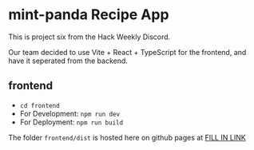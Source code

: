 # mint-panda Recipe App

This is project six from the Hack Weekly Discord.

Our team decided to use Vite + React + TypeScript for the frontend, and have it seperated from the backend.

## frontend

- `cd frontend`
- For Development: `npm run dev`
- For Deployment: `npm run build`

The folder `frontend/dist` is hosted here on github pages at [FILL IN LINK](https://github.com/)